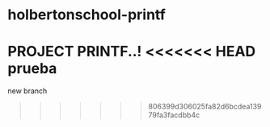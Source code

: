 # holbertonschool-printf
PROJECT PRINTF..!
<<<<<<< HEAD
prueba
=======
new branch
>>>>>>> 806399d306025fa82d6bcdea13979fa3facdbb4c
